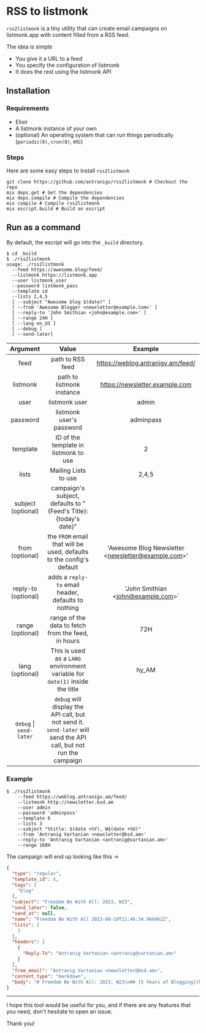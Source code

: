 # RSS to listmonk

`rss2listmonk` is a tiny utility that can create email campaigns on listmonk.app with content filled from a RSS feed.

The idea is simple

- You give it a URL to a feed
- You specify the configuration of listmonk
- It does the rest using the listmonk API

## Installation

### Requirements

- Elixir
- A listmonk instance of your own
- (optional) An operating system that can run things periodically (`periodic(8)`, `cron(8)`, etc)

### Steps

Here are some easy steps to install `rss2listmonk`

```shell
git clone https://github.com/antranigv/rss2listmonk # Checkout the repo
mix deps.get # Get the dependencies
mix deps.compile # Compile the dependencies
mix compile # Compile rss2listmonk
mix escript.build # Build an escript
```

## Run as a command

By default, the escript will go into the `_build` directory.

```
$ cd _build
$ ./rss2listmonk
usage: ./rss2listmonk
  --feed https://awesome.blog/feed/
  --listmonk https://listmonk.app
  --user listmonk_user
  --password listmonk_pass
  --template id
  --lists 2,4,5
  [ --subject "Awesome blog $(date)" ]
  [ --from 'Awesome Blogger <newsletter@example.com>' ]
  [ --reply-to 'John Smithian <john@example.com>' ]
  [ --range 24H ]
  [ --lang en_US ]
  [ --debug ]
  [ --send-later]

```

|      Argument       |                            Value                             |                       Example                        |
| :-----------------: | :----------------------------------------------------------: | :--------------------------------------------------: |
|        feed         |                       path to RSS feed                       |          https://weblog.antranigv.am/feed/           |
|      listmonk       |                  path to listmonk instance                   |            https://newsletter.example.com            |
|        user         |                        listmonk user                         |                        admin                         |
|      password       |                   listmonk user's password                   |                      adminpass                       |
|      template       |            ID of the template in listmonk to use             |                          2                           |
|        lists        |                     Mailing Lists to use                     |                        2,4,5                         |
| subject (optional)  | campaign's subject, defaults to "{Feed's Title}: {today's date}" |                                                      |
|   from (optional)   | the `FROM` email that will be used, defaults to the config's default | 'Awesome Blog Newsletter \<newsletter@example.com\>' |
| reply-to (optional) |     adds a `reply-to` email header, defaults to nothing      |         'John Smithian \<john@example.com\>`         |
|  range (optional)   |      range of the data to fetch from the feed, in hours      |                         72H                          |
|   lang (optional)   | This is used as a `LANG` environment variable for `date(1)` inside the title |                        hy_AM                         |
| `debug` \| `send-later` | `debug` will display the API call, but not send it.<br />`send-later` will send the API call, but not run the campaign |                                                      |

### Example

```
$ ./rss2listmonk
	--feed https://weblog.antranigv.am/feed/
	--listmonk http://newsletter.bsd.am
	--user admin
	--password 'adminpass'
	--template 6
	--lists 3
	--subject "%title: $(date +%Y), W$(date +%U)"
	--from 'Antranig Vartanian <newsletter@bsd.am>'
	--reply-to 'Antranig Vartanian <antranig@vartanian.am>'
	--range 168H
```

The campaign will end up looking like this →

```json
{
  "type": "regular",
  "template_id": 6,
  "tags": [
    "blog"
  ],
  "subject": "Freedom Be With All: 2023, W23",
  "send_later": false,
  "send_at": null,
  "name": "Freedom Be With All 2023-06-10T11:46:34.966462Z",
  "lists": [
    3
  ],
  "headers": [
    {
      "Reply-To": "Antranig Vartanian <antranig@vartanian.am>"
    }
  ],
  "from_email": "Antranig Vartanian <newsletter@bsd.am>",
  "content_type": "markdown",
  "body": "# Freedom Be With All: 2023, W23\n## [5 Years of Blogging](https://weblog.antranigv.am/posts/2023/05/5-years-of-blogging/)\n5 years ago today, I wrote my first English blog post. At the time I was using Hugo, the hosting was (and still is) provided by me, with the electricity that comes to my house, with an ISP that gave me IP addresses for (kinda-)free and all of it using FreeBSD. These days, it’s not […]\n\n---\n## [Domains as Verification](https://weblog.antranigv.am/posts/2023/05/domains-as-verification/)\nCouple of days ago when I was browsing the internet I stumbled upon Jim Nielsen’s blog, where at the top it said Verified ($10/year for the domain) Luckily, his blog is so organized (unlike mine) where I found the post named Verified Personal Website in which he talked about this. Personally, I don’t have enough […]\n\n---\n## [Downtime for the rest of us](https://weblog.antranigv.am/posts/2023/05/downtime-for-the-rest-of-us/)\nIf the homebrew server club had an official membership based on technicality, then I would be a very proud member, but it does not have a membership application. That being said, I am still a proud member of HBSC, as I’ve been running a home server for a decade now. I can’t say that it’s […]\n"
}
```

---

I hope this tool would be useful for you, and if there are any features that you need, don't hesitate to open an issue.

Thank you!



